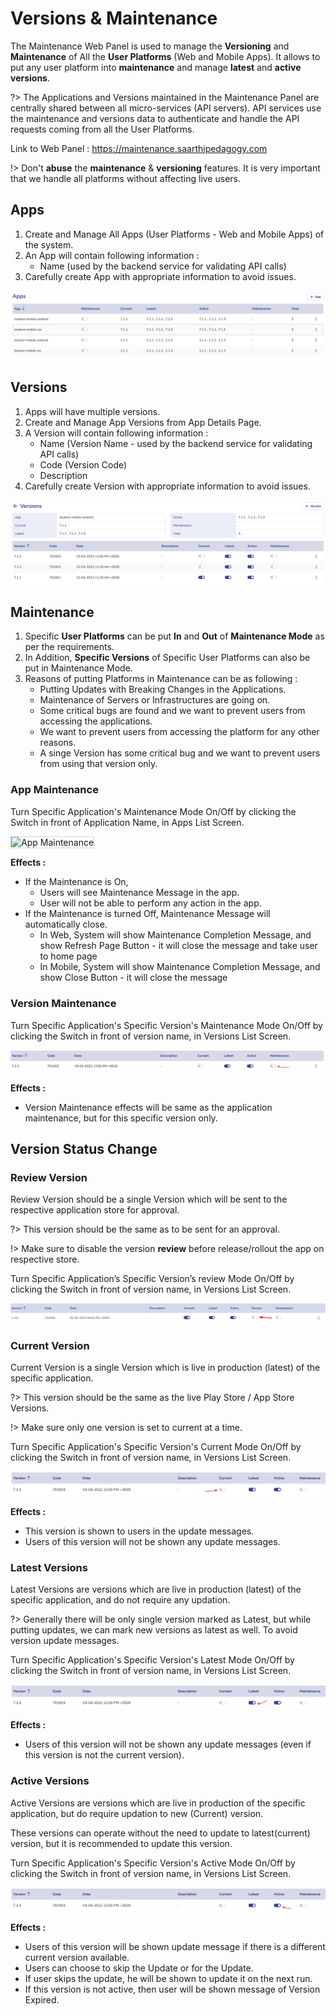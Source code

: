 # Versions & Maintenance

The Maintenance Web Panel is used to manage the **Versioning** and **Maintenance** of All the **User Platforms** (Web and Mobile Apps). It allows to put any user platform into **maintenance** and manage **latest** and **active** **versions**.

?> The Applications and Versions maintained in the Maintenance Panel are centrally shared between all micro-services (API servers). API services use the maintenance and versions data to authenticate and handle the API requests coming from all the User Platforms.

Link to Web Panel : https://maintenance.saarthipedagogy.com

!> Don't **abuse** the **maintenance** & **versioning** features. It is very important that we handle all platforms without affecting live users.

## Apps

1. Create and Manage All Apps (User Platforms - Web and Mobile Apps) of the system.
1. An App will contain following information :
    - Name (used by the backend service for validating API calls)
1. Carefully create App with appropriate information to avoid issues.

![App Management Image](assets/apps.png)

## Versions

1. Apps will have multiple versions.
1. Create and Manage App Versions from App Details Page.
1. A Version will contain following information :
    - Name (Version Name - used by the backend service for validating API calls)
    - Code (Version Code)
    - Description
1. Carefully create Version with appropriate information to avoid issues.

![App Versions Image](assets/versions.png)

## Maintenance

1. Specific **User Platforms** can be put **In** and **Out** of **Maintenance Mode** as per the requirements.
1. In Addition, **Specific Versions** of Specific User Platforms can also be put in Maintenance Mode.
1. Reasons of putting Platforms in Maintenance can be as following :
    - Putting Updates with Breaking Changes in the Applications.
    - Maintenance of Servers or Infrastructures are going on.
    - Some critical bugs are found and we want to prevent users from accessing the applications.
    - We want to prevent users from accessing the platform for any other reasons.
    - A singe Version has some critical bug and we want to prevent users from using that version only.

### App Maintenance

Turn Specific Application's Maintenance Mode On/Off by clicking the Switch in front of Application Name, in Apps List Screen.

<img src="flutter/assets/app-maintenance.png" alt="App Maintenance" width="300px" style="border: 1px solid lightgray;  vertical-align: middle;" />

**Effects :**

-   If the Maintenance is On,
    -   Users will see Maintenance Message in the app.
    -   User will not be able to perform any action in the app.
-   If the Maintenance is turned Off, Maintenance Message will automatically close.
    -   In Web, System will show Maintenance Completion Message, and show Refresh Page Button - it will close the message and take user to home page
    -   In Mobile, System will show Maintenance Completion Message, and show Close Button - it will close the message

### Version Maintenance

Turn Specific Application's Specific Version's Maintenance Mode On/Off by clicking the Switch in front of version name, in Versions List Screen.

![Version Maintenance Image](assets/version-maintenance.png)

**Effects :**

-   Version Maintenance effects will be same as the application maintenance, but for this specific version only.

## Version Status Change

### Review Version

Review Version should be a single Version which will be sent to the respective application store for approval.

?> This version should be the same as to be sent for an approval.

!> Make sure to disable the version **review** before release/rollout the app on respective store.

Turn Specific Application’s Specific Version’s review Mode On/Off by clicking the Switch in front of version name, in Versions List Screen.

![Version Current Image](assets/review.png)
### Current Version

Current Version is a single Version which is live in production (latest) of the specific application.

?> This version should be the same as the live Play Store / App Store Versions.

!> Make sure only one version is set to current at a time.

Turn Specific Application's Specific Version's Current Mode On/Off by clicking the Switch in front of version name, in Versions List Screen.

![Version Current Image](assets/version-current.png)

**Effects :**

-   This version is shown to users in the update messages.
-   Users of this version will not be shown any update messages.

### Latest Versions

Latest Versions are versions which are live in production (latest) of the specific application, and do not require any updation.

?> Generally there will be only single version marked as Latest, but while putting updates, we can mark new versions as latest as well. To avoid version update messages.

Turn Specific Application's Specific Version's Latest Mode On/Off by clicking the Switch in front of version name, in Versions List Screen.

![Version Latest Image](assets/version-latest.png)

**Effects :**

-   Users of this version will not be shown any update messages (even if this version is not the current version).

### Active Versions

Active Versions are versions which are live in production of the specific application, but do require updation to new (Current) version.

These versions can operate without the need to update to latest(current) version, but it is recommended to update this version.

Turn Specific Application's Specific Version's Active Mode On/Off by clicking the Switch in front of version name, in Versions List Screen.

![Version Active Image](assets/version-active.png)

**Effects :**

-   Users of this version will be shown update message if there is a different current version available.
-   Users can choose to skip the Update or for the Update.
-   If user skips the update, he will be shown to update it on the next run.
-   If this version is not active, then user will be shown message of Version Expired.
